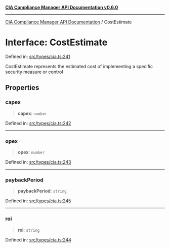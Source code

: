 [**CIA Compliance Manager API Documentation v0.6.0**](../README.md)

***

[CIA Compliance Manager API Documentation](../globals.md) / CostEstimate

# Interface: CostEstimate

Defined in: [src/types/cia.ts:241](https://github.com/Hack23/cia-compliance-manager/blob/main/src/types/cia.ts#L241)

CostEstimate represents the estimated cost of implementing
a specific security measure or control

## Properties

### capex

> **capex**: `number`

Defined in: [src/types/cia.ts:242](https://github.com/Hack23/cia-compliance-manager/blob/main/src/types/cia.ts#L242)

***

### opex

> **opex**: `number`

Defined in: [src/types/cia.ts:243](https://github.com/Hack23/cia-compliance-manager/blob/main/src/types/cia.ts#L243)

***

### paybackPeriod

> **paybackPeriod**: `string`

Defined in: [src/types/cia.ts:245](https://github.com/Hack23/cia-compliance-manager/blob/main/src/types/cia.ts#L245)

***

### roi

> **roi**: `string`

Defined in: [src/types/cia.ts:244](https://github.com/Hack23/cia-compliance-manager/blob/main/src/types/cia.ts#L244)
